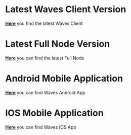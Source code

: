 # Latest Waves Client Version

[**Here**](https://github.com/wavesplatform/WavesGUI/releases) you find the latest Waves Client

# Latest Full Node Version

[**Here**](https://github.com/wavesplatform/Waves/releases) you can find the latest Full Node

# Android Mobile Application

[**Here**](https://play.google.com/store/apps/details?id=com.wavesplatform.wallet) you can find Waves Android App

# IOS Mobile Application

[**Here**](https://itunes.apple.com/us/app/waves-wallet/id1233158971?mt=8) you can find Waves IOS App
